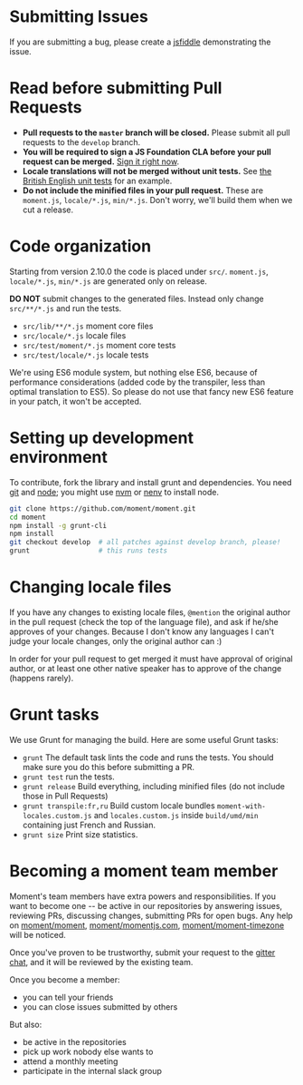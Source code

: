 Submitting Issues
=================

If you are submitting a bug, please create a [jsfiddle](http://jsfiddle.net/) demonstrating the issue.

Read before submitting Pull Requests
====================================

 * **Pull requests to the `master` branch will be closed.** Please submit all pull requests to the `develop` branch.
 * **You will be required to sign a JS Foundation CLA before your pull request can be merged.** [Sign it right now](https://cla.js.foundation/moment/moment).
 * **Locale translations will not be merged without unit tests.** See [the British English unit tests](https://github.com/moment/moment/blob/develop/src/test/locale/en-gb.js) for an example.
 * **Do not include the minified files in your pull request.** These are
   `moment.js`, `locale/*.js`, `min/*.js`. Don't worry, we'll build them when
   we cut a release.

Code organization
=================

Starting from version 2.10.0 the code is placed under `src/`.
`moment.js`, `locale/*.js`, `min/*.js` are generated only on release.

**DO NOT** submit changes to the generated files. Instead only change
`src/**/*.js` and run the tests.

* `src/lib/**/*.js` moment core files
* `src/locale/*.js` locale files
* `src/test/moment/*.js` moment core tests
* `src/test/locale/*.js` locale tests

We're using ES6 module system, but nothing else ES6, because of performance
considerations (added code by the transpiler, less than optimal translation to
ES5). So please do not use that fancy new ES6 feature in your patch, it won't
be accepted.

Setting up development environment
==================================

To contribute, fork the library and install grunt and dependencies. You need
[git](http://git-scm.com/) and
[node](http://nodejs.org/); you might use
[nvm](https://github.com/creationix/nvm) or
[nenv](https://github.com/ryuone/nenv) to install node.

```bash
git clone https://github.com/moment/moment.git
cd moment
npm install -g grunt-cli
npm install
git checkout develop  # all patches against develop branch, please!
grunt                 # this runs tests
```

Changing locale files
=====================

If you have any changes to existing locale files, `@mention` the original
author in the pull request (check the top of the language file), and ask if
he/she approves of your changes. Because I don't know any languages I can't
judge your locale changes, only the original author can :)

In order for your pull request to get merged it must have approval of original
author, or at least one other native speaker has to approve of the change
(happens rarely).

Grunt tasks
===========

We use Grunt for managing the build. Here are some useful Grunt tasks:

  * `grunt` The default task lints the code and runs the tests. You should make sure you do this before submitting a PR.
  * `grunt test` run the tests.
  * `grunt release` Build everything, including minified files (do not include
    those in Pull Requests)
  * `grunt transpile:fr,ru` Build custom locale bundles `moment-with-locales.custom.js` and `locales.custom.js` inside `build/umd/min` containing just French and Russian.
  * `grunt size` Print size statistics.

Becoming a moment team member
=============================

Moment's team members have extra powers and responsibilities. If you want to
become one -- be active in our repositories by answering issues, reviewing PRs,
discussing changes, submitting PRs for open bugs. Any help on
[moment/moment](https://github.com/moment/moment),
[moment/momentjs.com](https://github.com/moment/momentjs.com),
[moment/moment-timezone](https://github.com/moment/moment-timezone) will be
noticed.

Once you've proven to be trustworthy, submit your request to the
[gitter chat](https://gitter.im/moment/moment), and it will be reviewed by the
existing team.

Once you become a member:
* you can tell your friends
* you can close issues submitted by others

But also:
* be active in the repositories
* pick up work nobody else wants to
* attend a monthly meeting
* participate in the internal slack group
